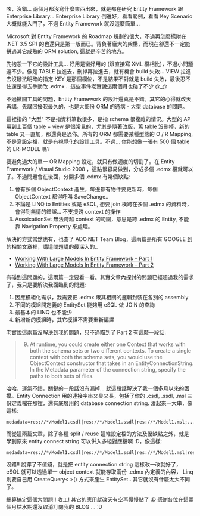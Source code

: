 咳，沒錯... 兩個月都沒寫什麼東西出來，就是都在研究 Entity Framework 跟 Enterprise Library... Enterprise Library 倒還好，看看範例，看看 Key Scenario 大概就能入門了，不過 Entity Framework 就沒這麼簡單...

Microsoft 對 Entity Framework 的 Roadmap 規劃的很大，不過再怎麼樣附在 .NET 3.5 SP1 的也還只是第一版而已。背負著龐大的架構，而現在卻還不一定能拼過其它成熟的 ORM solution, 這就是辛苦的地方。

先抱怨一下它的設計工具... 好用是蠻好用的 (跟直接寫 XML 檔相比)，不過小問題還不少。像是 TABLE 拉進去，刪掉再拉進去，就有機會 build 失敗... VIEW 拉進去沒辦法明確的指定 KEY 是那個欄位，不是結果不對就是 build 失敗，最後忍不住還是得去手動改 .edmx .. 這些事件老實說這兩個月也碰了不少 @_@

不過撇開工具的問題，Entity Framework 的設計還真是不錯。其它的心得就改天再講，先講困擾我最久的，也是大部份 ORM 的通病 - 大型 database 的問題。

這裡指的 "大型" 不是指資料筆數很多，是指 schema 很複雜的情況。大型的 AP 用到上百個 table + view 是很常見的，尤其是隨著改版，舊 table 沒刪掉，新的 table 又一直加，那還真是恐佈。所有的 ORM 都需要某種型態的 O / R Mapping, 不是寫設定檔，就是有視覺化的設計工具。不過... 你能想像一張有 500 個 table 的 ER-MODEL 嗎? 

要避免過大的單一 OR Mapping 設定，就只有做適度的切割了。在 Entity Framework / Visual Studio 2008 ，這點很容易做到，分成多個 .edmx 檔就可以了。不過問題會在後面，分開多個 .edmx 有幾個缺點:

1. 會有多個 ObjectContext 產生，每邊都有物件要更新時，每個 ObjectContext 都得呼叫 SaveChange..
2. 不論是 LINQ to Entities 或是 eSQL, 想要 join 橫跨在多個 .edmx 的資料時，會得到無情的錯誤... 不支援跨 context 的操作
3. AssoicationSet 無法跨越 context 的範圍，意思是跨 .edmx 的 Entity, 不能靠 Navigation Property 來處理。

解決的方式當然也有，也查了 ADO.NET Team Blog，這兩篇是所有 GOOGLE 到的相關文章裡，講這問題講的最深入的..

- [Working With Large Models In Entity Framework – Part 1](http://blogs.msdn.com/adonet/archive/2008/11/24/working-with-large-models-in-entity-framework-part-1.aspx)
- [Working With Large Models In Entity Framework – Part 2](http://blogs.msdn.com/adonet/archive/2008/11/25/working-with-large-models-in-entity-framework-part-2.aspx)

有碰到這問題的，這兩篇一定要看一看。其實文章內探討的問題已經超過我的需求了，我只是要解決我面臨到的問題:

1. 因應模組化需求，我需要把 .edmx 跟其相關的邏輯封裝在各別的 assembly 
2. 不同的模組間定義的 EntitySet 能夠用 eSQL 做 JOIN 的查詢
3. 最基本的 LINQ 也不能少
4. 新增新的模組時，其它模組不需要重新編譯

老實說這兩篇沒解決到我的問題，只不過瞄到了 Part 2 有這麼一段話:

> 9. At runtime, you could create either one Context that works with both the schema sets or two different contexts. To create a single context with both the schema sets, you would use the ObjectContext constructor that takes in an EntityConnectionString. In the Metadata parameter of the connection string, specify the paths to both sets of files.

哈哈，運氣不錯，關鍵的一段話沒有漏掉... 就這段話解決了我一個多月以來的困擾。Entity Connection 用的連接字串又臭又長，包括了你的 .csdl, .ssdl, .msl 三份定義檔在那裡，還有底層用的 database connection string. 湊起來一大串，像這樣:

```
medadata=res://*/Model1.csdl|res://*/Model1.ssdl|res://*/Model1.msl;............
```

而從這兩篇文章，除了各種 split / reuse 這堆設定檔的方法及優缺點之外，就是學到原來 entity connect string 可以併入多組對應檔啊 :D，像這樣:

```
medadata=res://*/Model1.csdl|res://*/Model1.ssdl|res://*/Model1.msl|res://*/Model2.csdl|res://*/Model2.ssdl|res://*/Model2.msl;............
```

沒錯!! 說穿了不值錢，就是把 entity connection string 這樣改一改就好了，eSQL 就可以透過單一 object context 就能存取兩份 .edmx 內定義的內容， Linq 則要自己用 CreateQuery< >() 方式來產生 EntitySet.. 其它就沒有什麼太大不同了。

總算搞定這個大問題!! 收工! 其它的應用就改天有空再慢慢貼了 :D 感謝各位在這兩個月枯水期還沒取消訂閱我的 BLOG ... :D